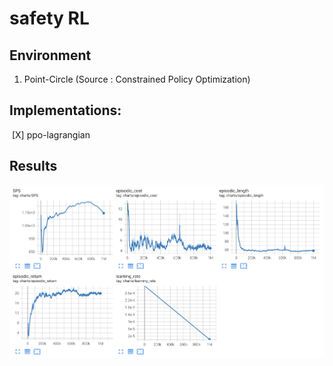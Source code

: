 # safety RL

## Environment

1. Point-Circle (Source : Constrained Policy Optimization)

## Implementations:

​	[X] ppo-lagrangian

## Results



![截屏2022-10-29 16.15.43](README.assets/%E6%88%AA%E5%B1%8F2022-10-29%2016.15.43.png)
